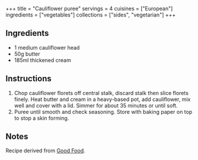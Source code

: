 +++
title = "Cauliflower puree"
servings = 4
cuisines = ["European"]
ingredients = ["vegetables"]
collections = ["sides", "vegetarian"]
+++

## Ingredients

- 1 medium cauliflower head
- 50g butter
- 185ml thickened cream

## Instructions

1. Chop cauliflower florets off central stalk, discard stalk then slice florets finely. Heat butter and cream in a heavy-based pot, add cauliflower, mix well and cover with a lid. Simmer for about 35 minutes or until soft.
2. Puree until smooth and check seasoning. Store with baking paper on top to stop a skin forming.

## Notes

Recipe derived from [Good Food](https://www.goodfood.com.au/recipes/cauliflower-puree-20130715-2pzkp).
